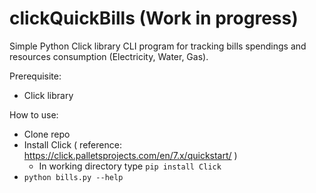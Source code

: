 # clickQuickBills (Work in progress)
Simple Python Click library CLI program for tracking bills spendings and resources consumption (Electricity, Water, Gas).


Prerequisite:
- Click library

How to use:
- Clone repo
- Install Click ( reference: https://click.palletsprojects.com/en/7.x/quickstart/ )
  - In working directory type <code>pip install Click</code>
- <code>python bills.py --help</code>
